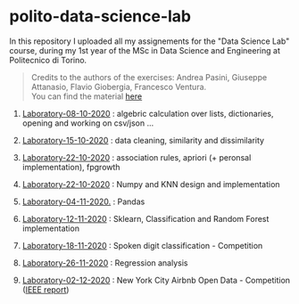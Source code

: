 # polito-data-science-lab

In this repository I uploaded all my assignements for the "Data Science Lab" course, during my 1st year of the MSc in Data Science and Engineering at Politecnico di Torino. 

> Credits to the authors of the exercises: Andrea Pasini, Giuseppe Attanasio, Flavio Giobergia, Francesco Ventura. <br />
You can find the material [here](https://dbdmg.polito.it/wordpress/teaching/data-science-lab-process-and-methods-2020-2021/) 

1. [Laboratory-08-10-2020](https://github.com/francescodisalvo05/Data-Science-Lab-Exercises/blob/main/Notebooks/1-Laboratory-08-10-2020.ipynb) : algebric calculation over lists, dictionaries, opening and working on csv/json ...

2. [Laboratory-15-10-2020](https://github.com/francescodisalvo05/Data-Science-Lab-Exercises/blob/main/Notebooks/2-Laboratory-15-10-2020.ipynb) : data cleaning, similarity and dissimilarity

3. [Laboratory-22-10-2020](https://github.com/francescodisalvo05/Data-Science-Lab-Exercises/blob/main/Notebooks/3-Laboratory-22-10-2020.ipynb) : association rules, apriori (+ peronsal implementation), fpgrowth 

4. [Laboratory-22-10-2020](https://github.com/francescodisalvo05/Data-Science-Lab-Exercises/blob/main/Notebooks/4-Laboratory-29-10-2020.ipynb) : Numpy and KNN design and implementation

5. [Laboratory-04-11-2020.](https://github.com/francescodisalvo05/Data-Science-Lab-Exercises/blob/main/Notebooks/5-Laboratory-04-11-2020.ipynb) : Pandas 

6. [Laboratory-12-11-2020](https://github.com/francescodisalvo05/Data-Science-Lab-Exercises/blob/main/Notebooks/6-Laboratory-12-11-2020.ipynb) : Sklearn, Classification and Random Forest implementation 

7. [Laboratory-18-11-2020](https://github.com/francescodisalvo05/Data-Science-Lab-Exercises/blob/main/Notebooks/7-Laboratory-18-11-2020.ipynb) : Spoken digit classification - Competition

8. [Laboratory-26-11-2020](https://github.com/francescodisalvo05/Data-Science-Lab-Exercises/blob/main/Notebooks/8-Laboratory-26-11-2020.ipynb) : Regression analysis

9. [Laboratory-02-12-2020](https://github.com/francescodisalvo05/Data-Science-Lab-Exercises/blob/main/Notebooks/9-Laboratory-02-12-2020.ipynb) : New York City Airbnb Open Data - Competition ([IEEE report](https://github.com/francescodisalvo05/Data-Science-Lab-Exercises/blob/main/Notebooks/report_lab_9_s282418.pdf))
